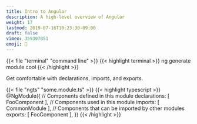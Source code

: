 ```yaml
---
title: Intro to Angular
description: A high-level overview of Angular
weight: 17
lastmod: 2019-07-16T10:23:30-09:00
draft: false
vimeo: 359307851
emoji: 🧩
---
```


{{< file "terminal" "command line" >}}
{{< highlight terminal >}}
ng generate module cool
{{< /highlight >}}

Get comfortable with declarations, imports, and exports. 

{{< file "ngts" "some.module.ts" >}}
{{< highlight typescript >}}
@NgModule({
  // Components defined in this module
  declarations: [
    FooComponent
  ],
  // Components used in this module
  imports: [
    CommonModule
  ],
  // Components that can be imported by other modules
  exports: [
    FooComponent
  ],
})
{{< /highlight >}}
